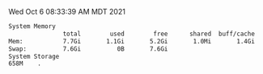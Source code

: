 Wed Oct  6 08:33:39 AM MDT 2021
```bash
System Memory
               total        used        free      shared  buff/cache   available
Mem:           7.7Gi       1.1Gi       5.2Gi       1.0Mi       1.4Gi       6.3Gi
Swap:          7.6Gi          0B       7.6Gi
System Storage
658M	.
```
